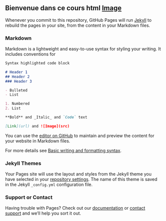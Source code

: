 ## Bienvenue dans ce cours html       [Image](https://www.google.com/url?sa=i&url=https%3A%2F%2Fwww.futura-sciences.com%2Ftech%2Fdefinitions%2Finternet-html-480%2F&psig=AOvVaw1CAg8RrUgmhjEWeI-7OcW6&ust=1638448584665000&source=images&cd=vfe&ved=0CAsQjRxqFwoTCJiuiffOwvQCFQAAAAAdAAAAABAD)



Whenever you commit to this repository, GitHub Pages will run [Jekyll](https://jekyllrb.com/) to rebuild the pages in your site, from the content in your Markdown files.

### Markdown

Markdown is a lightweight and easy-to-use syntax for styling your writing. It includes conventions for

```markdown
Syntax highlighted code block

# Header 1
## Header 2
### Header 3

- Bulleted
- List

1. Numbered
2. List

**Bold** and _Italic_ and `Code` text

[Link](url) and ![Image](src)
```
You can use the [editor on GitHub](https://github.com/karamiad/Home-Html-FR/edit/main/README.md) to maintain and preview the content for your website in Markdown files.

For more details see [Basic writing and formatting syntax](https://docs.github.com/en/github/writing-on-github/getting-started-with-writing-and-formatting-on-github/basic-writing-and-formatting-syntax).

### Jekyll Themes

Your Pages site will use the layout and styles from the Jekyll theme you have selected in your [repository settings](https://github.com/karamiad/Home-Html-FR/settings/pages). The name of this theme is saved in the Jekyll `_config.yml` configuration file.

### Support or Contact

Having trouble with Pages? Check out our [documentation](https://docs.github.com/categories/github-pages-basics/) or [contact support](https://support.github.com/contact) and we’ll help you sort it out.
